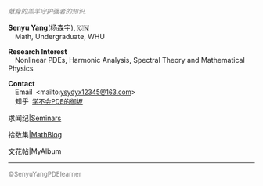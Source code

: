 <style>
.bjimg{
  position: fixed;
  top: 0;
  left: 0;
  width:100%;
height:100%;
min-width: 1000px;
z-index:-10;
zoom: 1;
  background-image: url();
  background-repeat: no-repeat;
  background-size: contain;
  background-position: center 0;
  opacity: 0.3;
  }
</style>
<head>    
<script src="https://cdn.mathjax.org/mathjax/latest/MathJax.js?config=TeX-AMS-MML_HTMLorMML" type="text/javascript"></script>
<script type="text/x-mathjax-config">
MathJax.Hub.Config({
        tex2jax: {
        skipTags: ['script', 'noscript', 'style', 'textarea', 'pre'],
        inlineMath: [['$','$']]
        }
});
</script>
</head>
<div class="bjimg"></div>

*<font size="2" color="grey">献身的羔羊守护强者的知识.</font>* <br/>

<b>Senyu Yang</b>(杨森宇), 🇨🇳<br>
 &emsp;Math, Undergraduate, WHU<br>
 
<b>Research Interest</b> <br> 
&emsp;Nonlinear PDEs, Harmonic Analysis, Spectral Theory and Mathematical Physics<br/>

<b>Contact</b> <br> 
&emsp;Email&ensp;<<font size=2>mailto:ysydyx12345@163.com</font>><br>
&emsp;知乎&ensp;[<font size=2>学不会PDE的御坂</font>](https://www.zhihu.com/people/syy-24-75)<br>

求闻纪\|[Seminars](https://SenyuYangPDELearner.github.io/seminars/)<br/>

拾数集\|[MathBlog](https://SenyuYangPDELearner.github.io/blog)<br/>

文花帖\|MyAlbum

<hr style="height=1px">
<font size="2" color="grey">&copy;SenyuYangPDElearner</font>

